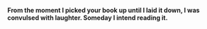  **From the moment I picked your book up until I laid it down, I was convulsed with laughter. Someday I intend reading it.**

 
 
